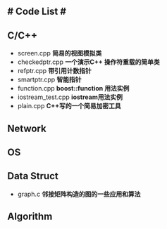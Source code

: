 ## # Code List  # ##

C/C++
----------
- screen.cpp			**简易的视图模拟类**
- checkedptr.cpp 	**一个演示C++ 操作符重载的简单类**
- refptr.cpp 		**带引用计数指针**
- smartptr.cpp		**智能指针**
- function.cpp		**boost::function 用法实例**
- iostream_test.cpp	**iostream用法实例**
- plain.cpp			**C++写的一个简易加密工具**


 


	
	
	

Network
----------


OS
----------


Data Struct
----------
- graph.c		**邻接矩阵构造的图的一些应用和算法**

Algorithm
----------





